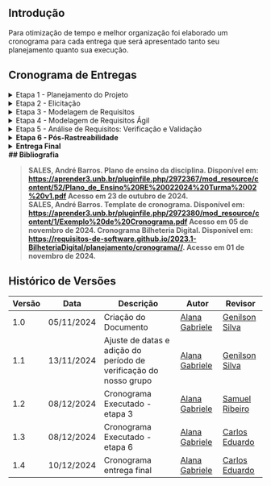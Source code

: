 ## Introdução

Para otimização de tempo e melhor organização foi elaborado um cronograma para cada entrega que será apresentado tanto seu planejamento quanto sua execução. <br>

## Cronograma de Entregas

<details>
    <summary>Etapa 1 - Planejamento do Projeto </summary>
    <h2> Cronograma Planejado</h2>
    <p>Na <b>Tabela 1</b>  está o cronograma planejado da etapa</p>
    <font size="2"><p style="text-align: center">Tabela 1 - Cronograma planejado de atividades da etapa 1 </p></font>
   <table border="1">
    <tr>
        <th>Atividade</th>
        <th>Período para o desenvolvimento da atividade</th>
        <th style="width: 100px;">Responsáveis</th>
        <th>Período da revisão</th>
        <th>Revisores</th>
    </tr>
    <tr>
        <td>Criação do GitPages</td>
        <td>Início : 21/10 <br> Fim : 23/10</td>
        <td>Alana Gabriele</td>
        <td>Início : 24/10 <br> Fim : 25/10</td>
        <td></td>
    </tr>
    <tr>
        <td>Elaborar cronograma</td>
        <td>Início: 29/10 <br> Fim: 31/10</td>
        <td>Alana Gabriele</td>
        <td>Início: 01/11 <br> Fim: 02/11</td>
        <td>Genilson Silva</td>
    </tr>
    <tr>
        <td>Definição das Ferramentas do Projeto</td>
        <td>Início : 28/10 <br> Fim : 29/10</td>
        <td>Alana Gabriele</td>
        <td>Início : 30/10 <br> Fim : 30/10</td>
        <td>Samuel Ribeiro</td>
    </tr>
    <tr>
        <td>Lista de aplicativos avaliados</td>
        <td>Início : 01/11 <br> Fim : 03/11</td>
        <td>Genilson Silva</td>
        <td>Início : 04/11 <br> Fim : 05/11</td>
        <td>Samuel Ribeiro </td>
    </tr>
    <tr>
        <td>Aplicativo selecionado para o projeto</td>
        <td>Início : 31/10 <br> Fim : 03/11</td>
        <td>Carlos Eduardo</td>
        <td>Início : 04/11 <br> Fim : 05/11</td>
        <td>Alana Gabriele</td>
    </tr>
    <tr>
        <td>Gravação da Apresentação e Entrega</td>
        <td>Início : 05/11 <br> Fim : 06/11</td>
        <td>Alana Gabriele</td>
        <td>Início : 06/11 <br> Fim : 06/11</td>
        <td>Carlos Eduardo</td>
    </tr>
    <tr>
        <td>Verificação do grupo +1</td>
        <td>Início : 06/11 <br> Fim : 06/11</td>
        <td>Alana Gabriele, Carlos Eduardo, Genilson Silva, Samuel Ribeiro</td>
        <td>Início : 07/11 <br> Fim : 07/11</td>
         <td>Alana Gabriele, Carlos Eduardo, Genilson Silva, Samuel Ribeiro</td>
    </tr>
    <tr>
        <td>Verificação do nosso grupo</td>
        <td>Início : 07/11 <br> Fim : 07/11</td>
        <td>Alana Gabriele, Carlos Eduardo, Genilson Silva, Samuel Ribeiro</td>
        <td>Início : 07/11 <br> Fim : 07/11</td>
         <td>Alana Gabriele, Carlos Eduardo, Genilson Silva, Samuel Ribeiro</td>
    </tr>
    <tr>
        <td>Correções pós-apresentação</td>
        <td>Início : 12/11 <br> Fim : 13/11</td>
        <td>Alana Gabriele, Carlos Eduardo, Genilson Silva, Samuel Ribeiro</td>
        <td>Início : 14/11 <br> Fim : 14/11</td>
        <td>Genilson Silva</td>
    </tr>
</table>
    <font size="2"><p style="text-align: center; font-size: 14px;">
    Autora: <a href="https://github.com/alanagabriele" target="_blank">Alana Gabriele </a>
</p></font>
    <h2> Cronograma Executado</h2>
    <p>Na <b>Tabela 2</b>  está o cronograma executado da etapa.</p>
    <font size="2"><p style="text-align: center">Tabela 2 - Cronograma executado de atividades da etapa 1 </p></font>
       <table border="1">
    <tr>
        <th>Atividade</th>
        <th>Período para o desenvolvimento da atividade</th>
        <th>Período da execução da atividade</th>
        <th style="width: 100px;">Responsáveis</th>
        <th>Período da revisão</th>
        <th>Revisores</th>
    </tr>
    <tr>
        <td>Criação do GitPages</td>
         <td>Início : 21/10 <br> Fim : 23/10</td>
        <td>Início : 21/10 <br> Fim : 21/10</td>
        <td>Alana Gabriele</td>
        <td>Início : 24/10 <br> Fim : 25/10</td>
        <td>Carlos Eduardo</td>
    </tr>
    <tr>
        <td>Elaborar cronograma</td>
         <td>Início: 29/10 <br> Fim: 31/10</td>
        <td>Início: 03/10 <br> Fim: 06/10</td>
        <td>Alana Gabriele</td>
        <td>Início: 06/11 <br> Fim: 06/11</td>
        <td>Genilson Silva</td>
    </tr>
    <tr>
        <td>Definição das Ferramentas do Projeto</td>
        <td>Início : 28/10 <br> Fim : 29/10</td>
        <td>Início : 28/10 <br> Fim : 29/10</td>
        <td>Alana Gabriele</td>
        <td>Início : 30/10 <br> Fim : 30/10</td>
        <td>Samuel Ribeiro</td>
    </tr>
    <tr>
        <td>Lista de aplicativos avaliados</td>
        <td>Início : 01/11 <br> Fim : 03/11</td>
        <td>Início : 04/11 <br> Fim : 06/11</td>
        <td>Genilson Silva</td>
        <td>Início : 05/11 <br> Fim : 05/11</td>
        <td>Alana Gabriele</td>
    </tr>
    <tr>
        <td>Aplicativo selecionado para o projeto</td>
        <td>Início : 31/10 <br> Fim : 03/11</td>
        <td>Início : 03/10 <br> Fim : 05/11</td>
        <td>Carlos Eduardo</td>
        <td>Início : 04/11 <br> Fim : 05/11</td>
        <td>Samuel Ribeiro</td>
    </tr>
    <tr>
        <td>Gravação da Apresentação e Entrega</td>
        <td>Início : 05/11 <br> Fim : 06/11</td>
        <td>Início : 06/11 <br> Fim : 06/11</td>
        <td>Alana Gabriele</td>
        <td>Início : 06/11 <br> Fim : 06/11</td>
        <td>Carlos Eduardo</td>
    </tr>
    <tr>
        <td>Verificação do grupo +1</td>
        <td>Início : 07/11 <br> Fim : 09/11</td>
        <td>Início : 07/11 <br> Fim : 09/11</td>
        <td>Alana Gabriele, Carlos Eduardo, Genilson Silva, Samuel Ribeiro</td>
        <td>Início : 07/11 <br> Fim : 09/11</td>
        <td>Samuel Ribeiro</td>
    </tr>
    <tr>
        <td>Correções pós-apresentação</td>
        <td>Início: 12/11 <br> Fim : 13/11</td>
        <td>Início: 12/11  <br> Fim: 14/11 </td>
        <td>Alana Gabriele, Carlos Eduardo, Genilson Silva, Samuel Ribeiro</td>
        <td>Início: 14/11 <br> Fim: 15/11 </td>
        <td>Genilson Silva</td>
    </tr>
</table>
    <font size="2"><p style="text-align: center; font-size: 14px;">
    Autora: <a href="https://github.com/alanagabriele" target="_blank">Alana Gabriele </a>
</p></font>
</details>

<details>
    <summary>Etapa 2 - Elicitação </summary>
    <h2> Cronograma Planejado</h2>
    <p>Na <b>Tabela 3</b> está o cronograma planejado da etapa</p>
    <font size="2"><p style="text-align: center"><b>Tabela 3</b> - Cronograma planejado de atividades da etapa 2 </p></font>
    <table border="1">
        <tr>
            <th>Atividade</th>
            <th>Período para o desenvolvimento da atividade</th>
            <th style="width: 100px;">Responsáveis</th>
            <th>Período da revisão</th>
            <th>Revisores</th>
        </tr>
        <tr>
            <td>Criação de personas e pesquisa de perfis de usuários</td>
            <td>Início: 14/11 <br> Fim: 17/11</td>
            <td>Alana Gabriele e Carlos Eduardo</td>
            <td>Início: 12/11 <br> Fim: 12/11</td>
            <td>Genilson Silva</td>
        </tr>
        <tr>
            <td>Entendimento das técnicas de elicitação de requisitos e definição para o projeto</td>
            <td>Início: 14/11 <br> Fim: 17/11</td>
            <td>Genilson Silva e Samuel Ribeiro</td>
            <td>Início: 14/11 <br> Fim: 14/11</td>
            <td>Alana Gabriele</td>
        </tr>
        <tr>
            <td>Introspecção para elicitação de requisitos</td>
            <td>Início: 17/11 <br> Fim: 19/11</td>
            <td>Genilson Silva</td>
            <td>Início: 15/11 <br> Fim: 15/11</td>
            <td>Carlos Eduardo</td>
        </tr>
        <tr>
            <td>Brainstorm para elicitação de requisitos</td>
            <td>Início: 17/11 <br> Fim: 19/11</td>
            <td>Samuel Ribeiro</td>
            <td>Início: 17/11 <br> Fim: 17/11</td>
            <td>Genilson Silva</td>
        </tr>
        <tr>
            <td>Entrevista para elicitação de requisitos</td>
            <td>Início: 17/11 <br> Fim: 19/11</td>
            <td>Alana Gabriele</td>
            <td>Início: 19/11 <br> Fim: 19/11</td>
            <td>Samuel Ribeiro</td>
        </tr>
        <tr>
            <td>Entendimento das técnicas de priorização de requisitos e seleção para o projeto</td>
            <td>Início: 18/11 <br> Fim: 19/11</td>
            <td>Carlos Eduardo e Samuel Ribeiro</td>
            <td>Início: 20/11 <br> Fim: 20/11</td>
            <td>Genilson Silva</td>
        </tr>
        <tr>
            <td>Aplicação das técnicas de priorização dos requisitos levantados</td>
            <td>Início: 20/11 <br> Fim: 22/11</td>
            <td>Alana Gabriele e Genilson Silva</td>
            <td>Início: 22/11 <br> Fim: 22/11</td>
            <td>Carlos Eduardo</td>
        </tr>
        <tr>
            <td>Gravação da Apresentação e Entrega</td>
            <td>Início: 23/11 <br> Fim: 23/11</td>
            <td>Alana Gabriele, Carlos Eduardo, Genilson Silva, Samuel Ribeiro</td>
            <td>Início: 24/11 <br> Fim: 24/11</td>
            <td>Alana Gabriele</td>
        </tr>
        <tr>
            <td>Verificação do grupo +1</td>
            <td>Início : 24/11 <br> Fim : 24/11</td>
            <td>Alana Gabriele, Carlos Eduardo, Genilson Silva, Samuel Ribeiro</td>
            <td>Início : 25/11 <br> Fim : 25/11</td>
           <td>Alana Gabriele, Carlos Eduardo, Genilson Silva, Samuel Ribeiro</td>
        </tr>
        <tr>
            <td>Verificação do nosso grupo</td>
            <td>Início : 25/11 <br> Fim : 25/11</td>
            <td>Alana Gabriele, Carlos Eduardo, Genilson Silva, Samuel Ribeiro</td>
            <td>Início : 07/11 <br> Fim : 07/11</td>
            <td>Alana Gabriele, Carlos Eduardo, Genilson Silva, Samuel Ribeiro</td>
        </tr>
        <tr>
            <td>Correções pós-apresentação</td>
            <td>Início: 26/11 <br> Fim: 28/11</td>
            <td>Alana Gabriele, Carlos Eduardo, Genilson Silva, Samuel Ribeiro</td>
            <td>Início: 28/11 <br> Fim: 28/11</td>
            <td>Carlos Eduardo</td>
        </tr>
    </table>
    <font size="2"><p style="text-align: center; font-size: 14px;">
    Autora: <a href="https://github.com/alanagabriele" target="_blank">Alana Gabriele </a>
</p></font>

  <h2> Cronograma Executado</h2>
    <p>Na <b>Tabela 4</b> está o cronograma executado da etapa</p>
    <font size="2"><p style="text-align: center"><b>Tabela 4</b> - Cronograma executado de atividades da etapa 2 </p></font>
    <table border="1">
        <tr>
            <th>Atividade</th>
            <th>Período para o desenvolvimento da atividade</th>
            <th>Período da execução da atividade</th>
            <th style="width: 100px;">Responsáveis</th>
            <th>Período da revisão</th>
            <th>Revisores</th>
        </tr>
        <tr>
            <td>Criação de personas e pesquisa de perfis de usuários</td>
            <td>Início: 14/11 <br> Fim: 17/11</td>
            <td>Início: 20/11 <br> Fim: 23/11</td>
            <td>Alana Gabriele e Carlos Eduardo</td>
            <td>Início: 21/11 <br> Fim: 24/11</td>
            <td>Genilson Silva</td>
        </tr>
        <tr>
            <td>Entendimento das técnicas de elicitação de requisitos e definição para o projeto</td>
            <td>Início: 14/11 <br> Fim: 17/11</td>
            <td>Início: 20/11 <br> Fim: 24/11</td>
            <td>Genilson Silva e Samuel Ribeiro</td>
            <td>Início: 22/11 <br> Fim: 24/11</td>
            <td>Alana Gabriele</td>
        </tr>
        <tr>
            <td>Introspecção para elicitação de requisitos</td>
            <td>Início: 17/11 <br> Fim: 19/11</td>
            <td>Início: 21/11 <br> Fim: 23/11</td>
            <td>Genilson Silva</td>
            <td>Início: 22/11 <br> Fim: 22/11</td>
            <td>Carlos Eduardo</td>
        </tr>
        <tr>
            <td>Brainstorm para elicitação de requisitos</td>
            <td>Início: 17/11 <br> Fim: 19/11</td>
            <td>Início: 21/11 <br> Fim: 21/11</td>
            <td>Alana Gabriele, Carlos Eduardo, Genilson Silva, Samuel Ribeiro</td>
            <td>Início: 22/11 <br> Fim: 22/11</td>
            <td>Genilson Silva</td>
        </tr>
        <tr>
            <td>Entrevista para elicitação de requisitos</td>
            <td>Início: 17/11 <br> Fim: 19/11</td>
            <td>Início: 21/11 <br> Fim: 24/11</td>
            <td>Alana Gabriele</td>
            <td>Início:23/11 <br> Fim: 19/11</td>
            <td>Samuel Ribeiro</td>
        </tr>
        <tr>
            <td>Entendimento das técnicas de priorização de requisitos e seleção para o projeto</td>
            <td>Início: 18/11 <br> Fim: 19/11</td>
            <td>Início: 23/11 <br> Fim: 24/11</td>
            <td>Alana Gabriele, Genilson Silva e Samuel Ribeiro</td>
            <td>Início: 24/11 <br> Fim: 24/11</td>
            <td>Genilson Silva</td>
        </tr>
        <tr>
            <td>Aplicação das técnicas de priorização dos requisitos levantados</td>
            <td>Início: 20/11 <br> Fim: 22/11</td>
            <td>Início: 24/11 <br> Fim: 24/11</td>
            <td>Alana Gabriele, Genilson Silva e Samuel Ribeiro</td>
            <td>Início: 22/11 <br> Fim: 22/11</td>
            <td>Carlos Eduardo</td>
        </tr>
        <tr>
            <td>Gravação da Apresentação e Entrega</td>
            <td>Início: 23/11 <br> Fim: 23/11</td>
            <td>Início: 24/11 <br> Fim: 24/11</td>
            <td>Alana Gabriele, Carlos Eduardo, Genilson Silva, Samuel Ribeiro</td>
            <td>Início: 24/11 <br> Fim: 24/11</td>
            <td>Alana Gabriele</td>
        </tr>
        <tr>
            <td>Verificação do grupo +1</td>
            <td>Início : 24/11 <br> Fim : 24/11</td>
            <td>Início : 25/11 <br> Fim : 25/11</td>
            <td>Alana Gabriele, Carlos Eduardo, Genilson Silva, Samuel Ribeiro</td>
            <td>Início : 25/11 <br> Fim : 25/11</td>
           <td>Alana Gabriele, Carlos Eduardo, Genilson Silva, Samuel Ribeiro</td>
        </tr>
        <tr>
            <td>Verificação do nosso grupo</td>
            <td>Início : 25/11 <br> Fim : 25/11</td>
            <td>Início : 24/11 <br> Fim : 24/11</td>
            <td>Alana Gabriele, Carlos Eduardo, Genilson Silva, Samuel Ribeiro</td>
            <td>Início : 07/11 <br> Fim : 07/11</td>
            <td>Alana Gabriele, Carlos Eduardo, Genilson Silva, Samuel Ribeiro</td>
        </tr>
        <tr>
            <td>Correções pós-apresentação</td>
            <td>Início: 26/11 <br> Fim: 28/11</td>
            <td>Alana Gabriele, Carlos Eduardo, Genilson Silva, Samuel Ribeiro</td>
            <td>Início: 28/11 <br> Fim: 28/11</td>
            <td>Carlos Eduardo</td>
        </tr>
    </table>
    <font size="2"><p style="text-align: center; font-size: 14px;">
    Autora: <a href="https://github.com/alanagabriele" target="_blank">Alana Gabriele </a>
</p></font>
</details>

<details>
    <summary>Etapa 3 - Modelagem de Requisitos</summary>
    <h2> Cronograma Planejado</h2>
    <p>Na <b>Tabela 5</b> está o cronograma planejado da etapa</p>
    <font size="2"><p style="text-align: center"><b>Tabela 5</b> - Cronograma planejado de atividades da etapa 3 </p></font>
    <table border="1">
        <tr>
            <th>Atividade</th>
            <th>Período para o desenvolvimento da atividade</th>
            <th style="width: 100px;">Responsáveis</th>
            <th>Período da revisão</th>
            <th>Revisores</th>
        </tr>
        <tr>
            <td>Desenvolvimento de Cenários</td>
            <td>Início: 26/11 <br> Fim: 30/11</td>
            <td>Alana Gabriele e Samuel Ribeiro</td>
            <td>Início: 28/11 <br> Fim: 28/11</td>
            <td>Genilson Silva</td>
        </tr>
        <tr>
            <td>Criação do Léxico</td>
            <td>Início: 26/11 <br> Fim: 30/11</td>
            <td>Genilson Silva e Carlos Eduardo</td>
            <td>Início: 30/11 <br> Fim: 30/11</td>
            <td>Samuel Ribeiro</td>
        </tr>
        <tr>
            <td>Desenvolvimento de Casos de Uso (Use Case)</td>
            <td>Início: 30/11 <br> Fim: 04/12</td>
            <td>Alana Gabriele e Genilson Silva</td>
            <td>Início: 03/12 <br> Fim: 03/12</td>
            <td>Samuel Ribeiro</td>
        </tr>
        <tr>
            <td>Especificação Suplementar</td>
            <td>Início: 30/12 <br> Fim: 04/12</td>
            <td>Carlos Eduardo e Samuel Ribeiro</td>
            <td>Início: 05/12 <br> Fim: 05/12</td>
            <td>Alana Gabriele</td>
        </tr>
        <tr>
            <td>Gravação da Apresentação e Entrega</td>
            <td>Início: 05/12 <br> Fim: 05/12</td>
            <td>Alana Gabriele, Carlos Eduardo, Genilson Silva, Samuel Ribeiro</td>
            <td>Início: 08/12 <br> Fim: 08/12</td>
            <td>Carlos Eduardo</td>
        </tr>
        <tr>
            <td>Verificação do nosso grupo</td>
            <td>Início : 06/12 <br> Fim : 07/12</td>
            <td>Alana Gabriele, Carlos Eduardo, Genilson Silva, Samuel Ribeiro</td>
            <td>Início : 09/12 <br> Fim : 09/12</td>
            <td>Alana Gabriele, Carlos Eduardo, Genilson Silva, Samuel Ribeiro</td>
        </tr>
        <tr>
            <td>Verificação do grupo +1</td>
            <td>Início : 08/12 <br> Fim : 09/12</td>
            <td>Alana Gabriele, Carlos Eduardo, Genilson Silva, Samuel Ribeiro</td>
            <td>Início : 09/11 <br> Fim : 09/11</td>
            <td>Alana Gabriele, Carlos Eduardo, Genilson Silva, Samuel Ribeiro</td>
        </tr>
        <tr>
            <td>Correções pós-apresentação</td>
            <td>Início: 10/12 <br> Fim: 12/12</td>
            <td>Alana Gabriele, Carlos Eduardo, Genilson Silva, Samuel Ribeiro</td>
            <td>Início: 12/12 <br> Fim: 13/12</td>
            <td>Genilson Silva</td>
        </tr>
    </table>
    <font size="2"><p style="text-align: center; font-size: 14px;">
    Autora: <a href="https://github.com/alanagabriele" target="_blank">Alana Gabriele </a>
</p></font>

 <h2> Cronograma Executado</h2>
    <p>Na <b>Tabela 6</b> está o cronograma executado da etapa</p>
    <font size="2"><p style="text-align: center"><b>Tabela 6</b> - Cronograma executado de atividades da etapa 3 </p></font>
    <table border="1">
        <tr>
            <th>Atividade</th>
            <th>Período para o desenvolvimento da atividade</th>
            <th>Período da execução da atividade</th>
            <th>Responsáveis</th>
            <th>Período da revisão</th>
            <th>Revisores</th>
        </tr>
        <tr>
            <td>Desenvolvimento de Cenários</td>
            <td>Início: 26/11 <br> Fim: 30/11</td>
              <td>Início: 06/12 <br> Fim:08/12</td>
            <td>Alana Gabriele e Samuel Ribeiro</td>
            <td>Início: 08/12 <br> Fim: 08/12</td>
            <td>Genilson Silva</td>
        </tr>
        <tr>
            <td>Criação do Léxico</td>
            <td>Início: 26/11 <br> Fim: 30/11</td>
            <td>Início: 03/12 <br> Fim: 08/12</td>
            <td>Genilson Silva e Carlos Eduardo</td>
            <td>Início: 08/12 <br> Fim: 08/12</td>
            <td>Samuel Ribeiro</td>
        </tr>
        <tr>
            <td>Desenvolvimento de Casos de Uso (Use Case)</td>
            <td>Início: 30/11 <br> Fim: 04/12</td>
             <td>Início: 07/12 <br> Fim: 08/12</td>
            <td>Alana Gabriele e Genilson Silva</td>
            <td>Início: 08/12 <br> Fim: 08/12</td>
            <td>Carlos Eduardo</td>
        </tr>
        <tr>
            <td>Especificação Suplementar</td>
            <td>Início: 30/12 <br> Fim: 04/12</td>
            <td>Início: 05/12 <br> Fim: 06/12</td>
            <td>Carlos Eduardo e Samuel Ribeiro</td>
            <td>Início: 06/12 <br> Fim: 08/12</td>
            <td>Alana Gabriele</td>
        </tr>
        <tr>
            <td>Gravação da Apresentação e Entrega</td>
            <td>Início: 05/12 <br> Fim: 05/12</td>
            <td>Início: 08/12 <br> Fim: 08/12</td>
            <td>Alana Gabriele, Carlos Eduardo, Genilson Silva, Samuel Ribeiro</td>
            <td>Início: 08/12 <br> Fim: 08/12</td>
            <td>Carlos Eduardo</td>
        </tr>
        <tr>
            <td>Verificação do nosso grupo</td>
            <td>Início : 06/12 <br> Fim : 07/12</td>
             <td>Início : 08/12 <br> Fim : 08/12</td>
            <td>Alana Gabriele, Carlos Eduardo, Genilson Silva, Samuel Ribeiro</td>
            <td>Início : 08/12 <br> Fim : 08/12</td>
            <td>Alana Gabriele, Carlos Eduardo, Genilson Silva, Samuel Ribeiro</td>
        </tr>
        <tr>
            <td>Verificação do grupo +1</td>
            <td>Início : 08/12 <br> Fim : 09/12</td>
            <td>Início : 09/12 <br> Fim : 09/12</td>
            <td>Alana Gabriele, Carlos Eduardo, Genilson Silva, Samuel Ribeiro</td>
            <td>Início : 09/11 <br> Fim : 09/11</td>
            <td>Alana Gabriele, Carlos Eduardo, Genilson Silva, Samuel Ribeiro</td>
        </tr>
        <tr>
            <td>Correções pós-apresentação</td>
            <td>Início: 10/12 <br> Fim: 12/12</td>
            <td>Início: 13/12 <br> Fim: 13/12</td>
            <td>Alana Gabriele, Carlos Eduardo, Genilson Silva, Samuel Ribeiro</td>
            <td>Início: 14/12 <br> Fim: 14/12</td>
            <td>Genilson Silva</td>
        </tr>
    </table>
    <font size="2"><p style="text-align: center; font-size: 14px;">
    Autora: <a href="https://github.com/alanagabriele" target="_blank">Alana Gabriele </a>
</p></font>
</details>

<details>
    <summary>Etapa 4 - Modelagem de Requisitos Ágil</summary>
    <h2> Cronograma Planejado</h2>
    <p>Na <b>Tabela 7</b> está o cronograma planejado da etapa</p>
    <font size="2"><p style="text-align: center"><b>Tabela 7</b> - Cronograma planejado de atividades da etapa 4 </p></font>
    <table border="1">
        <tr>
            <th>Atividade</th>
            <th>Período para o desenvolvimento da atividade</th>
            <th style="width: 100px;">Responsáveis</th>
            <th>Período da revisão</th>
            <th>Revisores</th>
        </tr>
        <tr>
            <td>Criação das Histórias de Usuário</td>
            <td>Início: 10/12 <br> Fim: 12/12</td>
            <td>Alana Gabriele e Carlos Eduardo</td>
            <td>Início: 13/12 <br> Fim: 13/12</td>
            <td>Genilson Silva</td>
        </tr>
        <tr>
            <td>Desenvolvimento do Backlog</td>
            <td>Início: 10/12 <br> Fim: 12/12</td>
            <td>Genilson Silva e Samuel Ribeiro</td>
            <td>Início: 13/12 <br> Fim: 13/12</td>
            <td>Alana Gabriele</td>
        </tr>
        <tr>
            <td>Aplicação do NFR Framework</td>
            <td>Início: 14/12 <br> Fim: 15/12</td>
            <td>Alana Gabriele e Samuel Ribeiro</td>
            <td>Início: 15/12 <br> Fim: 15/12</td>
            <td>Carlos Eduardo</td>
        </tr>
        <tr>
            <td>Gravação da Apresentação e Entrega</td>
            <td>Início: 17/12 <br> Fim: 17/12</td>
            <td>Alana Gabriele, Carlos Eduardo, Genilson Silva, Samuel Ribeiro</td>
            <td>Início: 17/12 <br> Fim: 17/12</td>
            <td>Alana Gabriele</td>
        </tr>
        <tr>
            <td>Verificação do nosso grupo</td>
            <td>Início: 15/12 <br> Fim : 15/12</td>
            <td>Alana Gabriele, Carlos Eduardo, Genilson Silva, Samuel Ribeiro</td>
            <td>Início: 16/12 <br> Fim : 16/12</td>
           <td>Alana Gabriele, Carlos Eduardo, Genilson Silva, Samuel Ribeiro</td>
        </tr>
        <tr>
            <td>Verificação do grupo +1</td>
            <td>Início : 18/12 <br> Fim : 18/12</td>
            <td>Alana Gabriele, Carlos Eduardo, Genilson Silva, Samuel Ribeiro</td>
            <td>Início : 18/12 <br> Fim : 18/12</td>
            <td>Alana Gabriele, Carlos Eduardo, Genilson Silva, Samuel Ribeiro</td>
        </tr>
        <tr>
            <td>Correções pós-apresentação</td>
            <td>Início: 19/12 <br> Fim: 19/12</td>
            <td>Alana Gabriele, Carlos Eduardo, Genilson Silva, Samuel Ribeiro</td>
            <td>Início: 20/12 <br> Fim: 20/12</td>
            <td>Carlos Eduardo</td>
        </tr>
    </table>
    <font size="2"><p style="text-align: center; font-size: 14px;">
    Autora: <a href="https://github.com/alanagabriele" target="_blank">Alana Gabriele </a>
</p></font>

<h2> Cronograma Executado</h2>
    <p>Na <b>Tabela 8</b> está o cronograma executado da etapa</p>
    <font size="2"><p style="text-align: center"><b>Tabela 8</b> - Cronograma executado de atividades da etapa 4 </p></font>
    <table border="1">
        <tr>
            <th>Atividade</th>
            <th>Período para o desenvolvimento da atividade</th>
            <th>Período da execução da atividade</th>
            <th>Responsáveis</th>
            <th>Período da revisão</th>
            <th>Revisores</th>
        </tr>
        <tr>
            <td>Criação das Histórias de Usuário</td>
            <td>Início: 10/12 <br> Fim: 12/12</td>
            <td>Início: 16/12 <br> Fim: 17/12 as 14h</td>
            <td>Alana Gabriele, Carlos Eduardo, Genilson Silva, Samuel Ribeiro</td>
            <td>Início: 17/12 as 15h <br> Fim: 17/12</td>
            <td>Genilson Silva</td>
        </tr>
        <tr>
            <td>Desenvolvimento do Backlog</td>
            <td>Início: 10/12 <br> Fim: 12/12</td>
             <td>Início: 17/12 <br> Fim: 17/12 as 14h</td>
            <td>Alana Gabriele</td>
            <td>Início:  17/12 as 15h<br> Fim: 17/12</td>
            <td>Samuel Ribeiro</td>
        </tr>
        <tr>
            <td>Aplicação do NFR Framework</td>
            <td>Início: 14/12 <br> Fim: 15/12</td>
            <td>Início: 16/12 <br> Fim: 17/12 as 14h</td>
           <td>Alana Gabriele, Carlos Eduardo, Genilson Silva, Samuel Ribeiro</td>
            <td>Início:  17/12 as 15h <br> Fim: 17/12</td>
            <td>Carlos Eduardo</td>
        </tr>
        <tr>
            <td>Gravação da Apresentação e Entrega</td>
            <td>Início: 17/12 <br> Fim: 17/12</td>
             <td>Início: 17/12 <br> Fim: 17/12</td>
            <td>Alana Gabriele, Carlos Eduardo, Genilson Silva, Samuel Ribeiro</td>
            <td>Início: 17/12 <br> Fim: 17/12</td>
            <td>Alana Gabriele</td>
        </tr>
        <tr>
            <td>Verificação do nosso grupo</td>
            <td>Início: 15/12 <br> Fim : 15/12</td>
             <td>Início: 17/12 <br> Fim : 17/12</td>
            <td>Alana Gabriele, Carlos Eduardo, Genilson Silva, Samuel Ribeiro</td>
            <td>Início: 17/12 <br> Fim : 17/12</td>
           <td>Alana Gabriele, Carlos Eduardo, Genilson Silva, Samuel Ribeiro</td>
        </tr>
        <tr>
            <td>Verificação do grupo +1</td>
            <td>Início : 18/12 <br> Fim : 18/12</td>
             <td>Início : 18/12 <br> Fim : 18/12</td>
            <td>Alana Gabriele, Carlos Eduardo, Genilson Silva, Samuel Ribeiro</td>
            <td>Início : 18/12 <br> Fim : 18/12</td>
            <td>Alana Gabriele, Carlos Eduardo, Genilson Silva, Samuel Ribeiro</td>
        </tr>
        <tr>
            <td>Correções pós-apresentação</td>
            <td>Início: 19/12 <br> Fim: 19/12</td>
             <td>Início: 19/12 <br> Fim: 19/12</td>
            <td>Alana Gabriele, Carlos Eduardo, Genilson Silva, Samuel Ribeiro</td>
            <td>Início: 20/12 <br> Fim: 20/12</td>
            <td>Carlos Eduardo</td>
        </tr>
    </table>
    <font size="2"><p style="text-align: center; font-size: 14px;">
    Autora: <a href="https://github.com/alanagabriele" target="_blank">Alana Gabriele </a>
</p></font>
</details>

<details>
    <summary>Etapa 5 - Análise de Requisitos: Verificação e Validação</summary>
    <h2> Cronograma Planejado</h2>
    <p>Na <b>Tabela 9</b> está o cronograma planejado da etapa</p>
    <font size="2"><p style="text-align: center"><b>Tabela 9</b> - Cronograma planejado de atividades da etapa 5 </p></font>
    <table border="1">
        <tr>
            <th>Atividade</th>
            <th>Período de desenvolvimento</th>
            <th style="width: 100px;">Responsáveis</th>
            <th>Período da revisão</th>
            <th>Revisores</th>
        </tr>
        <tr>
            <td>Verificação etapa 1</td>
            <td>Início: 24/01 <br> Fim: 24/01</td>
            <td>Alana Gabriele</td>
            <td>Início: 29/01 <br> Fim: 30/01</td>
            <td>Genilson</td>
        </tr>
        <tr>
            <td>Verificação etapa 2</td>
            <td>Início: 25/01 <br> Fim: 25/01</td>
            <td>Carlos Eduardo</td>
            <td>Início: 29/01 <br> Fim: 30/01</td>
            <td>Alana Gabriele</td>
        </tr>
        <tr>
            <td>Verificação etapa 3</td>
            <td>Início: 26/01 <br> Fim: 26/01</td>
            <td>Genilson Silva</td>
            <td>Início: 29/01 <br> Fim: 30/01</td>
            <td>Carlos Eduardo</td>
        </tr>
        <tr>
            <td>Verificação etapa 4</td>
            <td>Início: 27/01 <br> Fim: 27/01</td>
            <td>Samuel Ribeiro</td>
           <td>Início: 29/01 <br> Fim: 30/01</td>
            <td>Genilson Silva</td>
        </tr>
        <tr>
            <td>Verificação etapa 6</td>
            <td>Início: 28/01 <br> Fim: 28/01</td>
            <td>Genilson Silva</td>
           <td>Início: 29/01 <br> Fim: 30/01</td>
            <td>Alana Gabriele</td>
        </tr>
        <tr>
            <td>Gravação da Apresentação e Entrega</td>
            <td>Início: 31/01 <br> Fim: 31/01</td>
            <td>Alana Gabriele, Carlos Eduardo, Genilson Silva, Samuel Ribeiro</td>
            <td>Início: 01/01 <br> Fim: 01/01</td>
          <td>Alana Gabriele, Carlos Eduardo, Genilson Silva, Samuel Ribeiro</td>
        </tr>
        <tr>
            <td>Correção pós-apresentação</td>
            <td>Início: 03/02 <br> Fim: 03/02</td>
            <td>Alana Gabriele, Carlos Eduardo, Genilson Silva, Samuel Ribeiro</td>
           <td>Início: 04/02 <br> Fim: 04/02</td>
            <td>Alana Gabriele, Carlos Eduardo, Genilson Silva, Samuel Ribeiro</td>
        </tr>
    </table>
    <font size="2"><p style="text-align: center; font-size: 14px;">
    Autora: <a href="https://github.com/alanagabriele" target="_blank">Alana Gabriele </a>
</p></font>

 <h2> Cronograma Executado</h2>
    <p>Na <b>Tabela 10</b> está o cronograma executado da etapa</p>
    <font size="2"><p style="text-align: center"><b>Tabela 910/b> - Cronograma executado de atividades da etapa 5 </p></font>
    <table border="1">
        <tr>
            <th>Atividade</th>
            <th>Período para o desenvolvimento da atividade</th>
            <th>Período da execução da atividade</th>
            <th>Responsáveis</th>
            <th>Período da revisão</th>
            <th>Revisores</th>
        </tr>
        <tr>
            <td>Verificação etapa 1</td>
            <td>Início: 24/01 <br> Fim: 24/01</td>
             <td>Início: 03/02 <br> Fim:  03/02</td>
             <td>Alana Gabriele, Carlos Eduardo, Genilson Silva, Samuel Ribeiro</td>>
            <td>Início: 25/01 <br> Fim: 25/01</td>
            <td>Genilson</td>
        </tr>
        <tr>
            <td>Verificação etapa 2</td>
            <td>Início: 25/01 <br> Fim: 25/01</td>
              <td>Início: 02/02 <br> Fim: 02/02</td>
            <td>Alana Gabriele, Carlos Eduardo, Genilson Silva, Samuel Ribeiro</td>
            <td>Início: 26/01 <br> Fim: 26/01</td>
            <td>Alana Gabriele</td>
        </tr>
        <tr>
            <td>Verificação etapa 3</td>
            <td>Início: 26/01 <br> Fim: 26/01</td>
            <td>Início: 02/02 <br> Fim: 02/02</td>
            <td>Alana Gabriele, Carlos Eduardo, Genilson Silva, Samuel Ribeiro</td>
            <td>Início: 03/02 <br> Fim:  03/02</td>
            <td>Carlos Eduardo</td>
        </tr>
        <tr>
            <td>Verificação etapa 4</td>
            <td>Início: 27/01 <br> Fim: 27/01</td>
            <td>Início: 03/02 <br> Fim: 03/02</td>
            <td>Alana Gabriele, Carlos Eduardo, Genilson Silva, Samuel Ribeiro</td>
           <td>Início: 04/02 <br> Fim:  04/02</td>
            <td>Genilson Silva</td>
        </tr>
        <tr>
            <td>Verificação etapa 6</td>
            <td>Início: 28/01 <br> Fim: 28/01</td>
            <td>Início: 03/02 <br> Fim: 03/02</td>
            <td>Alana Gabriele, Carlos Eduardo, Genilson Silva, Samuel Ribeiro</td>
           <td>Início:  04/02 <br> Fim:  04/02</td>
            <td>Alana Gabriele</td>
        </tr>
        <tr>
            <td>Gravação da Apresentação e Entrega</td>
            <td>Início: 31/01 <br> Fim: 31/01</td>
             <td>Início: 03/02 <br> Fim: 03/02</td>
            <td>Alana Gabriele, Carlos Eduardo, Genilson Silva, Samuel Ribeiro</td>
            <td>Início: 01/01 <br> Fim: 01/01</td>
          <td>Alana Gabriele, Carlos Eduardo, Genilson Silva, Samuel Ribeiro</td>
        </tr>
        <tr>
            <td>Correção pós-apresentação</td>
            <td>Início: 03/02 <br> Fim: 03/02</td>
            <td>Início: 04/02 <br> Fim: 04/02</td>
            <td>Alana Gabriele, Carlos Eduardo, Genilson Silva, Samuel Ribeiro</td>
           <td>-</td>
            <td>Alana Gabriele, Carlos Eduardo, Genilson Silva, Samuel Ribeiro</td>
        </tr>
    </table>
    <font size="2"><p style="text-align: center; font-size: 14px;">
    Autora: <a href="https://github.com/alanagabriele" target="_blank">Alana Gabriele </a>
</p></font>
</details>
<details>
    <summary>Etapa 6 - Pós-Rastreabilidade</summary>
    <h2> Cronograma Planejado</h2>
    <p>Na <b>Tabela 11</b> está o cronograma planejado da etapa</p>
    <font size="2"><p style="text-align: center"><b>Tabela 11</b> - Cronograma planejado de atividades de Pós-Rastreabilidade </p></font>
    <table border="1">
        <tr>
            <th>Atividade</th>
            <th>Período de desenvolvimento</th>
            <th style="width: 100px;">Responsáveis</th>
            <th>Período da revisão</th>
            <th>Revisores</th>
        </tr>
        <tr>
            <td>Pós-rastreabilidade: Backward-form</td>
            <td>Início: 08/01 <br> Fim: 13/01</td>
            <td>Genilson Silva, Samuel Ribeiro</td>
            <td>Início: 11/01 <br> Fim: 12/01</td>
            <td>Alana Gabriele</td>
        </tr>
        <tr>
            <td>Pós-rastreabilidade: Forward-form</td>
            <td>Início: 08/01 <br> Fim: 13/01</td>
            <td>Alana Gabriele, Carlos Eduardo</td>
            <td>Início: 12/01 <br> Fim: 13/01</td>
            <td>Samuel Ribeiro</td>
        </tr>
        <tr>
            <td>Matriz de Rastreabilidade</td>
            <td>Início: 15/01 <br> Fim: 18/01</td>
            <td>Alana Gabriele</td>
            <td>Início: 19/01 <br> Fim: 19/01</td>
            <td>Genilson Silva</td>
        </tr>
         <tr>
            <td>Verificação do nosso grupo</td>
            <td>Início : 17/01 <br> Fim : 19/01</td>
            <td>Alana Gabriele, Carlos Eduardo, Genilson Silva, Samuel Ribeiro</td>
            <td>Início : 19/12 <br> Fim : 20/12</td>
            <td>Alana Gabriele, Carlos Eduardo, Genilson Silva, Samuel Ribeiro</td>
        </tr>
        <tr>
            <td>Gravação da Apresentação e Entrega</td>
            <td>Início: 15/01 <br> Fim: 16/01</td>
            <td>Alana Gabriele, Carlos Eduardo, Genilson Silva, Samuel Ribeiro</td>
            <td>Início: 14/01 <br> Fim: 17/01</td>
            <td>Alana Gabriele, Carlos Eduardo, Genilson Silva, Samuel Ribeiro</td>
        </tr>
         <tr>
            <td>Verificação dogrupo +1</td>
            <td>Início : 20/12 <br> Fim : 20/12</td>
            <td>Alana Gabriele, Carlos Eduardo, Genilson Silva, Samuel Ribeiro</td>
            <td>Início : 20/11 <br> Fim : 20/11</td>
            <td>Alana Gabriele, Carlos Eduardo, Genilson Silva, Samuel Ribeiro</td>
        </tr>
        <tr>
            <td>Correção pós-apresentação</td>
            <td>Início: 21/01 <br> Fim: 23/01</td>
            <td>Alana Gabriele, Carlos Eduardo, Genilson Silva, Samuel Ribeiro</td>
            <td>Início: 23/01 <br> Fim: 24/01</td>
            <td>Alana Gabriele</td>
        </tr>
    </table>
    <font size="2"><p style="text-align: center; font-size: 14px;">
    Autor: <a href="https://github.com/alanagabriele" target="_blank">Alana Gabriele</a> 
</p></font>

 <h2> Cronograma Executado</h2>
    <p>Na <b>Tabela 12</b> está o cronograma executado da etapa</p>
    <font size="2"><p style="text-align: center"><b>Tabela 12</b> - Cronograma executado de atividades de Pós-Rastreabilidade </p></font>
    <table border="1">
        <tr>
            <th>Atividade</th>
            <th>Período para o desenvolvimento da atividade</th>
            <th>Período da execução da atividade</th>
            <th>Responsáveis</th>
            <th>Período da revisão</th>
            <th>Revisores</th>
        </tr>
         <tr>
            <td>Pós-rastreabilidade: Backward-form</td>
            <td>Início: 08/01 <br> Fim: 13/01</td>
             <td>Início: 16/01 <br> Fim: 19/01 até às 18h</td>
            <td>Alana Gabriele, Carlos Eduardo, Genilson Silva, Samuel Ribeiro</td>
            <td>Início: 19/01 19h <br> Fim: 19/01</td>
            <td>Alana Gabriele</td>
        </tr>
        <tr>
            <td>Pós-rastreabilidade: Forward-form</td>
            <td>Início: 08/01 <br> Fim: 13/01</td>
            <td>Início: 17/01 <br> Fim: 19/01 até às 18h</td>
            <td>Alana Gabriele, Carlos Eduardo</td>
            <td>Início: 19/01 às 19h  <br> Fim: 19/01 19h </td>
            <td>Samuel Ribeiro</td>
        </tr>
         <tr>
            <td>Matriz de Rastreabilidade</td>
            <td>Início: 15/01 <br> Fim: 18/01</td>
            <td>Início: 18/01 <br> Fim: 19/01 até às 18h</td>
            <td>Alana Gabriele</td>
            <td>Início: 19/01 às 19h<br> Fim: 19/01</td>
            <td>Genilson Silva</td>
        </tr>
        <tr>
            <td>Verificação do nosso grupo</td>
            <td>Início : 17/01 <br> Fim : 19/01</td>
            <td>Início: 19/01 às 20h <br> Fim: 19/01 às 22h</td>
            <td>Alana Gabriele, Carlos Eduardo, Genilson Silva, Samuel Ribeiro</td>
            <td>Início: 19/12 às 22:30  <br> Fim: 20/12 às 23h</td>
            <td>Alana Gabriele, Carlos Eduardo, Genilson Silva, Samuel Ribeiro</td>
        </tr>
        <tr>
            <td>Gravação da Apresentação e Entrega</td>
            <td>Início: 15/01 <br> Fim: 16/01</td>
             <td>Início: 19/01 às 23h <br> Fim: 19/01 às 23:30</td>
            <td>Alana Gabriele, Carlos Eduardo, Genilson Silva, Samuel Ribeiro</td>
            <td>Início: 19/01 às 23:30 <br> Fim: 19/01 às 23:40</td>
            <td>Alana Gabriele, Carlos Eduardo, Genilson Silva, Samuel Ribeiro</td>
        </tr>
         <tr>
            <td>Verificação do grupo +1</td>
            <td>Início : 20/12 <br> Fim : 20/12</td>
            <td>Início : 20/12 <br> Fim : 20/12</td>
            <td>Alana Gabriele, Carlos Eduardo, Genilson Silva, Samuel Ribeiro</td>
            <td>Início : 20/11 <br> Fim : 20/11</td>
            <td>Alana Gabriele, Carlos Eduardo, Genilson Silva, Samuel Ribeiro</td>
        </tr>
        <tr>
            <td>Correção pós-apresentação</td>
            <td>Início: 21/01 <br> Fim: 23/01</td>
             <td>Início:  <br> Fim: </td>
            <td>Alana Gabriele, Carlos Eduardo, Genilson Silva, Samuel Ribeiro</td>
            <td>Início: 23/01 <br> Fim: 24/01</td>
            <td>Alana Gabriele</td>
        </tr>
    </table>
    <font size="2"><p style="text-align: center; font-size: 14px;">
    Autores: <a href="https://github.com/alanagabriele" target="_blank">Alana Gabriele,</a> <a href="https://github.com/dudupaz" target="_blank">Carlos Paz,</a> <a href="https://github.com/GenilsonJrs" target="_blank">Genilson Silva,</a><a href="https://github.com/SamuelRicosta" target="_blank"> Samuel Ribeiro. </a>
</p></font>
</details>

<details>
    <summary>Entrega Final</summary>
    <h2> Cronograma Planejado</h2>
    <p>Na <b>Tabela 12</b> está o cronograma planejado da etapa</p>
    <font size="2"><p style="text-align: center"><b>Tabela 12</b> - Cronograma planejado de atividades da entrega final </p></font>
      <table border="1">
        <tr>
            <th>Atividade</th>
            <th>Período de desenvolvimento</th>
            <th style="width: 100px;">Responsáveis</th>
            <th>Período da revisão</th>
            <th>Revisores</th>
        </tr>
        <tr>
            <td>Aplicativo selecionado</td>
            <td>Início: 05/02 <br> Fim: 05/02</td>
            <td>Alana Gabriele</td>
            <td>Início: 06/02 <br> Fim: 06/02</td>
            <td>Genilson Silva</td>
        </tr>
        <tr>
            <td>Cronograma planejado e executado</td>
            <td>Início: 06/02 <br> Fim: 06/02</td>
            <td>Alana Gabriele</td>
            <td>Início: 07/02 <br> Fim: 07/02</td>
            <td>Genilson Silva</td>
        </tr>
        <tr>
            <td>Etapas do desenvolvidas no projeto</td>
            <td>Início: 05/02 <br> Fim: 05/02</td>
            <td>Samuel Ribeiro</td>
            <td>Início: 06/02 <br> Fim: 06/02</td>
            <td>Alana Gabriele</td>
        </tr>
         <tr>
            <td>Resultados alcançados com a execução do projeto</td>
            <td>Início: 05/02 <br> Fim: 05/02</td>
            <td> Carlos Eduardo</td>
             <td>Início: 06/02 <br> Fim: 06/02</td>
            <td>Alana Gabriele</td>
        </tr>
        <tr>
            <td>Ferramentas</td>
             <td>Início: 06/02 <br> Fim: 06/02</td>
            <td>Samuel Ribeiro</td>
            <td>Início: 07/02 <br> Fim: 07/02</td>
           <td> Carlos Eduardo</td>
        </tr>
        <tr>
            <td>Técnicas utilizadas </td>
            <td>Início: 07/02 <br> Fim: 07/02</td>
            <td>Samuel Ribeiro</td>
            <td>Início: 08/02 <br> Fim: 08/02</td>
           <td> Carlos Eduardo</td>
        </tr>
         <tr>
            <td>Artefatos criados no projeto </td>
           <td>Início: 05/02 <br> Fim: 05/02</td>
            <td>Genilson Silva</td>
          <td>Início: 06/02 <br> Fim: 06/02</td>
           <td>Samuel Ribeiro</td>
        </tr>
        <tr>
            <td>Método de verificação e validação dos artefatos</td>
            <td>Início: 06/02 <br> Fim: 06/02</td>
            <td>Genilson Silva</td>
             <td>Início: 07/02 <br> Fim: 07/02</td>
           <td>Samuel Ribeiro</td>
        </tr>
        <tr>
            <td>Vídeos das apresentações</td>
            <td>Início: 06/02 <br> Fim: 06/02</td>
            <td>Carlos Eduardo</td>
            <td>Início: 07/02 <br> Fim: 07/02</td>
           <td>Genilson Silva</td>
        </tr>
          <tr>
            <td>Facilidades e dificuldades</td>
            <td>Início : 08/02 <br> Fim :08/02</td>
            <td>Alana Gabriele, Carlos Eduardo, Genilson Silva, Samuel Ribeiro</td>
            <td>Início: 09/02 <br> Fim: 09/02</td>
           <td>Samuel Ribeiro</td>
        </tr>
        <tr>
            <td>Gravação da Apresentação e Entrega</td>
            <td>Início: 10/02 <br> Fim: 10/02</td>
            <td>Alana Gabriele, Carlos Eduardo, Genilson Silva, Samuel Ribeiro</td>
            <td>Início: 10/02<br> Fim: 10/02</td>
            <td>Alana Gabriele, Carlos Eduardo, Genilson Silva, Samuel Ribeiro</td>
        </tr>
    </table>
    <font size="2"><p style="text-align: center; font-size: 14px;">
    Autor: <a href="https://github.com/alanagabriele" target="_blank">Alana Gabriele</a> 
</p></font>

 <h2> Cronograma Executado</h2>
    <p>Na <b>Tabela 12</b> está o cronograma executado da etapa</p>
    <font size="2"><p style="text-align: center"><b>Tabela 12</b> - Cronograma executado de atividades de Pós-Rastreabilidade </p></font>
     <table border="1">
        <tr>
             <th>Atividade</th>
            <th>Período para o desenvolvimento da atividade</th>
            <th>Período da execução da atividade</th>
            <th>Responsáveis</th>
            <th>Período da revisão</th>
            <th>Revisores</th>
        </tr>
        <tr>
            <td>Aplicativo selecionado</td>
            <td>Início: 05/02 <br> Fim: 05/02</td>
            <td>Início: 09/02 <br> Fim: 09/02</td>
            <td>Alana Gabriele</td>
            <td>Início: 10/02 <br> Fim: 10/02</td>
            <td>Genilson Silva</td>
        </tr>
        <tr>
            <td>Cronograma planejado e executado</td>
            <td>Início: 06/02 <br> Fim: 06/02</td>
             <td>Início: 09/02 <br> Fim: 09/02</td>
            <td>Alana Gabriele</td>
             <td>Início: 10/02 <br> Fim: 10/02</td>
            <td>Genilson Silva</td>
        </tr>
        <tr>
            <td>Etapas do desenvolvidas no projeto</td>
            <td>Início: 05/02 <br> Fim: 05/02</td>
             <td>Início: 09/02 <br> Fim: 09/02</td>
            <td>Samuel Ribeiro</td>
             <td>Início: 10/02 <br> Fim: 10/02</td>
            <td>Alana Gabriele</td>
        </tr>
         <tr>
            <td>Resultados alcançados com a execução do projeto</td>
             <td>Início: 05/02 <br> Fim: 05/02</td>
             <td>Início: 10/02 as 10h <br> Fim: 10/02 as 17h</td>
            <td> Carlos Eduardo</td>
             <td>Início: 10/02 as 18h <br> Fim: 10/02</td>
            <td>Alana Gabriele</td>
        </tr>
        <tr>
            <td>Ferramentas</td>
             <td>Início: 06/02 <br> Fim: 06/02</td>
             <td>Início: 10/02 as 10h <br> Fim: 10/02 as 17h</td>
            <td>Samuel Ribeiro</td>
           <td>Início: 10/02 as 18h <br> Fim: 10/02</td>
           <td> Carlos Eduardo</td>
        </tr>
        <tr>
            <td>Técnicas utilizadas </td>
            <td>Início: 07/02 <br> Fim: 07/02</td>
              <td>Início: 09/02 <br> Fim: 09/02</td>
            <td>Samuel Ribeiro</td>
            <td>Início: 10/02  <br> Fim: 10/02</td>
           <td> Carlos Eduardo</td>
        </tr>
         <tr>
            <td>Artefatos criados no projeto </td>
           <td>Início: 05/02 <br> Fim: 05/02</td>
              <td>Início: 09/02 <br> Fim: 09/02</td>
            <td>Genilson Silva</td>
            <td>Início: 10/02  <br> Fim: 10/02</td>
           <td>Samuel Ribeiro</td>
        </tr>
        <tr>
            <td>Método de verificação e validação dos artefatos</td>
            <td>Início: 06/02 <br> Fim: 06/02</td>
             <td>Início: 09/02 <br> Fim: 09/02</td>
            <td>Genilson Silva</td>
              <td>Início: 10/02  <br> Fim: 10/02</td>
           <td>Samuel Ribeiro</td>
        </tr>
        <tr>
            <td>Vídeos das apresentações</td>
            <td>Início: 06/02 <br> Fim: 06/02</td>
            <td>Início: 10/02 as 17h <br> Fim: 10/02 as 18h</td>
            <td>Carlos Eduardo</td>
            <td>Início: 10/02 as 18h <br> Fim: 10/02 as 19h</td>
           <td>Genilson Silva</td>
        </tr>
          <tr>
            <td>Facilidades e dificuldades</td>
             <td>Início : 08/02 <br> Fim :08/02</td>
             <td>Início: 10/02 as 17h <br> Fim: 10/02 as 18h</td>
            <td>Alana Gabriele, Carlos Eduardo, Genilson Silva, Samuel Ribeiro</td>
             <td>Início: 10/02 as 18h <br> Fim: 10/02 as 19h</td>
           <td>Samuel Ribeiro</td>
        </tr>
        <tr>
            <td>Gravação da Apresentação e Entrega</td>
            <td>Início: 10/02 <br> Fim: 10/02</td>
            <td>Início: 10/02 as 22h <br> Fim: 10/02 as 23h</td>
            <td>Alana Gabriele, Carlos Eduardo, Genilson Silva, Samuel Ribeiro</td>
            <td>Início: 10/02  as 23:30h<br> Fim: 10/02  as 23:45</td>
            <td>Alana Gabriele, Carlos Eduardo, Genilson Silva, Samuel Ribeiro</td>
        </tr>
    </table>
    <font size="2"><p style="text-align: center; font-size: 14px;">
    Autores: <a href="https://github.com/alanagabriele" target="_blank">Alana Gabriele,</a> <a href="https://github.com/dudupaz" target="_blank">Carlos Paz,</a> <a href="https://github.com/GenilsonJrs" target="_blank">Genilson Silva,</a><a href="https://github.com/SamuelRicosta" target="_blank"> Samuel Ribeiro. </a>
</p></font>
</details>
## Bibliografia

> SALES, André Barros. Plano de ensino da disciplina. Disponível em: <https://aprender3.unb.br/pluginfile.php/2972367/mod_resource/content/52/Plano_de_Ensino%20RE%20022024%20Turma%2002%20v1.pdf> Acesso em 23 de outubro de 2024. <br>
> SALES, André Barros. Template de cronograma. Disponível em: <https://aprender3.unb.br/pluginfile.php/2972380/mod_resource/content/1/Exemplo%20de%20Cronograma.pdf> Acesso em 05 de novembro de 2024.
> Cronograma Bilheteria Digital. Disponível em: <https://requisitos-de-software.github.io/2023.1-BilheteriaDigital/planejamento/cronograma//>. Acesso em 01 de novembro de 2024.

## Histórico de Versões

| Versão | Data       | Descrição                                                         | Autor                                              | Revisor                                            |
| ------ | ---------- | ----------------------------------------------------------------- | -------------------------------------------------- | -------------------------------------------------- |
| 1.0    | 05/11/2024 | Criação do Documento                                              | [Alana Gabriele](https://github.com/alanagabriele) | [Genilson Silva](https://github.com/GenilsonJrs)   |
| 1.1    | 13/11/2024 | Ajuste de datas e adição do período de verificação do nosso grupo | [Alana Gabriele](https://github.com/alanagabriele) | [Genilson Silva](https://github.com/GenilsonJrs)   |
| 1.2    | 08/12/2024 | Cronograma Executado - etapa 3                                    | [Alana Gabriele](https://github.com/alanagabriele) | [Samuel Ribeiro](https://github.com/SamuelRicosta) |
| 1.3    | 08/12/2024 | Cronograma Executado - etapa 6                                    | [Alana Gabriele](https://github.com/alanagabriele) | [Carlos Eduardo](https://github.com/dudupaz)       |
| 1.4    | 10/12/2024 | Cronograma entrega final                                          | [Alana Gabriele](https://github.com/alanagabriele) | [Carlos Eduardo](https://github.com/dudupaz)       |
